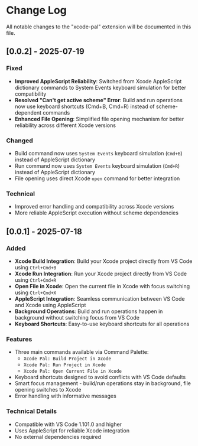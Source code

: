 # Change Log

All notable changes to the "xcode-pal" extension will be documented in this file.

## [0.0.2] - 2025-07-19

### Fixed
- **Improved AppleScript Reliability**: Switched from Xcode AppleScript dictionary commands to System Events keyboard simulation for better compatibility
- **Resolved "Can't get active scheme" Error**: Build and run operations now use keyboard shortcuts (Cmd+B, Cmd+R) instead of scheme-dependent commands
- **Enhanced File Opening**: Simplified file opening mechanism for better reliability across different Xcode versions

### Changed
- Build command now uses `System Events` keyboard simulation (`Cmd+B`) instead of AppleScript dictionary
- Run command now uses `System Events` keyboard simulation (`Cmd+R`) instead of AppleScript dictionary
- File opening uses direct Xcode `open` command for better integration

### Technical
- Improved error handling and compatibility across Xcode versions
- More reliable AppleScript execution without scheme dependencies

## [0.0.1] - 2025-07-18

### Added
- **Xcode Build Integration**: Build your Xcode project directly from VS Code using `Ctrl+Cmd+B`
- **Xcode Run Integration**: Run your Xcode project directly from VS Code using `Ctrl+Cmd+R`
- **Open File in Xcode**: Open the current file in Xcode with focus switching using `Ctrl+Cmd+X`
- **AppleScript Integration**: Seamless communication between VS Code and Xcode using AppleScript
- **Background Operations**: Build and run operations happen in background without switching focus from VS Code
- **Keyboard Shortcuts**: Easy-to-use keyboard shortcuts for all operations

### Features
- Three main commands available via Command Palette:
  - `Xcode Pal: Build Project in Xcode`
  - `Xcode Pal: Run Project in Xcode`
  - `Xcode Pal: Open Current File in Xcode`
- Keyboard shortcuts designed to avoid conflicts with VS Code defaults
- Smart focus management - build/run operations stay in background, file opening switches to Xcode
- Error handling with informative messages

### Technical Details
- Compatible with VS Code 1.101.0 and higher
- Uses AppleScript for reliable Xcode integration
- No external dependencies required
